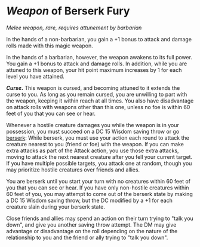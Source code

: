 # *Weapon* of Berserk Fury
*Melee weapon, rare, requires attunement by barbarian*

In the hands of a non-barbarian, you gain a +1 bonus to attack and damage rolls made with this magic weapon. 

In the hands of a barbarian, however, the weapon awakens to its full power. You gain a +1 bonus to attack and damage rolls. In addition, while you are attuned to this weapon, your hit point maximum increases by 1 for each level you have attained.

***Curse.*** This weapon is cursed, and becoming attuned to it extends the curse to you. As long as you remain cursed, you are unwilling to part with the weapon, keeping it within reach at all times. You also have disadvantage on attack rolls with weapons other than this one, unless no foe is within 60 feet of you that you can see or hear.

Whenever a hostile creature damages you while the weapon is in your possession, you must succeed on a DC 15 Wisdom saving throw or go [berserk](../../Conditions/Berserk.md): While berserk, you must use your action each round to attack the creature nearest to you (friend or foe) with the weapon. If you can make extra attacks as part of the Attack action, you use those extra attacks, moving to attack the next nearest creature after you fell your current target. If you have multiple possible targets, you attack one at random, though you may prioritize hostile creatures over friends and allies.

You are berserk until you start your turn with no creatures within 60 feet of you that you can see or hear. If you have only non-hostile creatures within 60 feet of you, you may attempt to come out of the berserk state by making a DC 15 Wisdom saving throw, but the DC modified by a +1 for each creature slain during your berserk state.

Close friends and allies may spend an action on their turn trying to "talk you down", and give you another saving throw attempt. The DM may give advantage or disadvantage on the roll depending on the nature of the relationship to you and the friend or ally trying to "talk you down".
